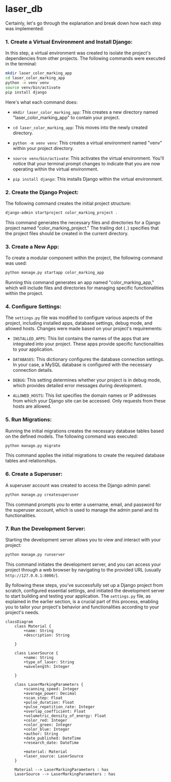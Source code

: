 # laser_db

Certainly, let's go through the explanation and break down how each step was implemented:

### 1. Create a Virtual Environment and Install Django:

In this step, a virtual environment was created to isolate the project's dependencies from other projects. The following commands were executed in the terminal:

```bash
mkdir laser_color_marking_app
cd laser_color_marking_app
python -m venv venv
source venv/bin/activate
pip install django
```

Here's what each command does:

- `mkdir laser_color_marking_app`: This creates a new directory named "laser_color_marking_app" to contain your project.

- `cd laser_color_marking_app`: This moves into the newly created directory.

- `python -m venv venv`: This creates a virtual environment named "venv" within your project directory.

- `source venv/bin/activate`: This activates the virtual environment. You'll notice that your terminal prompt changes to indicate that you are now operating within the virtual environment.

- `pip install django`: This installs Django within the virtual environment.

### 2. Create the Django Project:

The following command creates the initial project structure:

```bash
django-admin startproject color_marking_project .
```

This command generates the necessary files and directories for a Django project named "color_marking_project." The trailing dot (`.`) specifies that the project files should be created in the current directory.

### 3. Create a New App:

To create a modular component within the project, the following command was used:

```bash
python manage.py startapp color_marking_app
```

Running this command generates an app named "color_marking_app," which will include files and directories for managing specific functionalities within the project.

### 4. Configure Settings:

The `settings.py` file was modified to configure various aspects of the project, including installed apps, database settings, debug mode, and allowed hosts. Changes were made based on your project's requirements:

- `INSTALLED_APPS`: This list contains the names of the apps that are integrated into your project. These apps provide specific functionalities to your application.

- `DATABASES`: This dictionary configures the database connection settings. In your case, a MySQL database is configured with the necessary connection details.

- `DEBUG`: This setting determines whether your project is in debug mode, which provides detailed error messages during development.

- `ALLOWED_HOSTS`: This list specifies the domain names or IP addresses from which your Django site can be accessed. Only requests from these hosts are allowed.

### 5. Run Migrations:

Running the initial migrations creates the necessary database tables based on the defined models. The following command was executed:

```bash
python manage.py migrate
```

This command applies the initial migrations to create the required database tables and relationships.

### 6. Create a Superuser:

A superuser account was created to access the Django admin panel:

```bash
python manage.py createsuperuser
```

This command prompts you to enter a username, email, and password for the superuser account, which is used to manage the admin panel and its functionalities.

### 7. Run the Development Server:

Starting the development server allows you to view and interact with your project:

```bash
python manage.py runserver
```

This command initiates the development server, and you can access your project through a web browser by navigating to the provided URL (usually `http://127.0.0.1:8000/`).

By following these steps, you've successfully set up a Django project from scratch, configured essential settings, and initiated the development server to start building and testing your application. The `settings.py` file, as explained in the earlier section, is a crucial part of this process, enabling you to tailor your project's behavior and functionalities according to your project's needs.




``` mermaid
classDiagram
    class Material {
        +name: String
        +description: String

    }

    class LaserSource {
        +name: String
        +type_of_laser: String
        +wavelength: Integer

    }

    class LaserMarkingParameters {
        +scanning_speed: Integer
        +average_power: Decimal
        +scan_step: Float
        +pulse_duration: Float
        +pulse_repetition_rate: Integer
        +overlap_coefficient: Float
        +volumetric_density_of_energy: Float
        +color_red: Integer
        +color_green: Integer
        +color_blue: Integer
        +author: String
        +date_published: DateTime
        +research_date: DateTime

        +material: Material
        +laser_source: LaserSource
    }

    Material --> LaserMarkingParameters : has
    LaserSource --> LaserMarkingParameters : has
```
